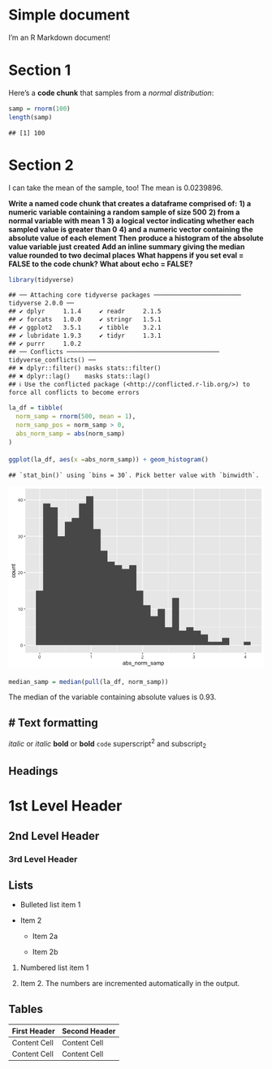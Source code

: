 Simple document
================

I’m an R Markdown document!

# Section 1

Here’s a **code chunk** that samples from a *normal distribution*:

``` r
samp = rnorm(100)
length(samp)
```

    ## [1] 100

# Section 2

I can take the mean of the sample, too! The mean is 0.0239896.

**Write a named code chunk that creates a dataframe comprised of:** **1)
a numeric variable containing a random sample of size 500** **2) from a
normal variable with mean 1** **3) a logical vector indicating whether
each sampled value is greater than 0** **4) and a numeric vector
containing the absolute value of each element** **Then** **produce a
histogram of the absolute value variable just created** **Add an inline
summary giving the median value rounded to two decimal places** **What
happens if you set eval = FALSE to the code chunk? What about echo =
FALSE?**

``` r
library(tidyverse) 
```

    ## ── Attaching core tidyverse packages ──────────────────────── tidyverse 2.0.0 ──
    ## ✔ dplyr     1.1.4     ✔ readr     2.1.5
    ## ✔ forcats   1.0.0     ✔ stringr   1.5.1
    ## ✔ ggplot2   3.5.1     ✔ tibble    3.2.1
    ## ✔ lubridate 1.9.3     ✔ tidyr     1.3.1
    ## ✔ purrr     1.0.2     
    ## ── Conflicts ────────────────────────────────────────── tidyverse_conflicts() ──
    ## ✖ dplyr::filter() masks stats::filter()
    ## ✖ dplyr::lag()    masks stats::lag()
    ## ℹ Use the conflicted package (<http://conflicted.r-lib.org/>) to force all conflicts to become errors

``` r
la_df = tibble(
  norm_samp = rnorm(500, mean = 1), 
  norm_samp_pos = norm_samp > 0, 
  abs_norm_samp = abs(norm_samp)
)

ggplot(la_df, aes(x =abs_norm_samp)) + geom_histogram()
```

    ## `stat_bin()` using `bins = 30`. Pick better value with `binwidth`.

![](template_files/figure-gfm/learning%20assesment_1-1.png)<!-- -->

``` r
median_samp = median(pull(la_df, norm_samp))
```

The median of the variable containing absolute values is 0.93.

## \# Text formatting

*italic* or *italic* **bold** or **bold** `code` superscript<sup>2</sup>
and subscript<sub>2</sub>

## Headings

# 1st Level Header

## 2nd Level Header

### 3rd Level Header

## Lists

- Bulleted list item 1

- Item 2

  - Item 2a

  - Item 2b

1.  Numbered list item 1

2.  Item 2. The numbers are incremented automatically in the output.

## Tables

| First Header | Second Header |
|--------------|---------------|
| Content Cell | Content Cell  |
| Content Cell | Content Cell  |
